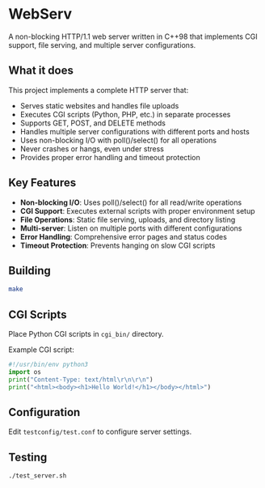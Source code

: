 # WebServ

A non-blocking HTTP/1.1 web server written in C++98 that implements CGI support, file serving, and multiple server configurations.

## What it does

This project implements a complete HTTP server that:
- Serves static websites and handles file uploads
- Executes CGI scripts (Python, PHP, etc.) in separate processes
- Supports GET, POST, and DELETE methods
- Handles multiple server configurations with different ports and hosts
- Uses non-blocking I/O with poll()/select() for all operations
- Never crashes or hangs, even under stress
- Provides proper error handling and timeout protection

## Key Features

- **Non-blocking I/O**: Uses poll()/select() for all read/write operations
- **CGI Support**: Executes external scripts with proper environment setup
- **File Operations**: Static file serving, uploads, and directory listing
- **Multi-server**: Listen on multiple ports with different configurations
- **Error Handling**: Comprehensive error pages and status codes
- **Timeout Protection**: Prevents hanging on slow CGI scripts

## Building

```bash
make
```

## CGI Scripts

Place Python CGI scripts in `cgi_bin/` directory.

Example CGI script:
```python
#!/usr/bin/env python3
import os
print("Content-Type: text/html\r\n\r\n")
print("<html><body><h1>Hello World!</h1></body></html>")
```

## Configuration

Edit `testconfig/test.conf` to configure server settings.

## Testing

```bash
./test_server.sh
```
